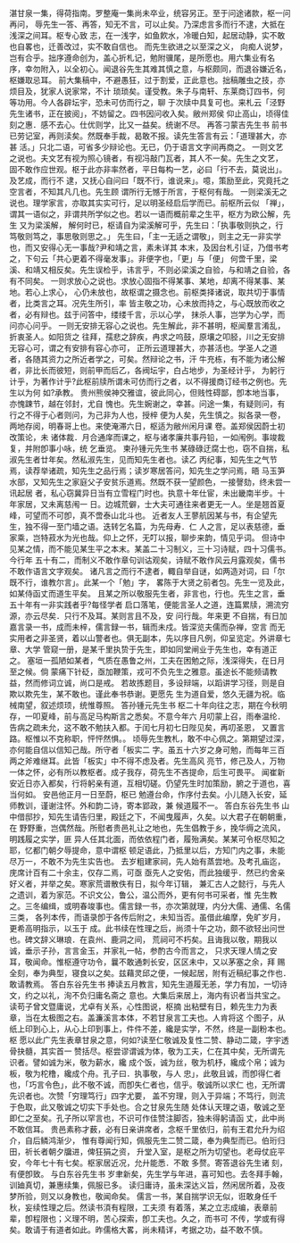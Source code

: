 <!-- { "loadSidebar": true } -->
湛甘泉一集，得荷指南。罗整庵一集尚未卒业，统容另正。至于问途诸款，枢一问再问，
辱先生一答、再答，知无不言，可以止矣。乃深虑言多而行不逮，大抵在浅深之间耳。枢专心致
志，在一浅字，如鱼飮水，冷暖白知，起居动静，实不敢也自畧也，迁善改过，实不敢自信也。
而先生欲进之以至深之义，
向痴人说梦，岂有合乎。拙序遵命创为，盖心折札记，勉附骥尾，是所愿也。用六集业有名
序，幸勿附入，以全初心。闻退谷先生其难其慎之意，与枢颇同，而退谷嫌近名，枢嫌取忌耳。
前大集稿中，不避愚狂，过于割爱，正此意也。拙稿雕虫之技，亦烦目及，犹家人说家常，不计
琐琐矣。谨受教。朱子与南轩、东莱商订四书，何等功用。今人各辟坛宇，恐未可仿而行之，聊
于次牍中具复可也。来札云「泾野先生诸书，正在披阅」，不妨留之。四书因问收入矣。敝州郑侯
仰止高山，顷得佳刻之惠．感不去心。仕优则学，比又一益矣。统谢不尽。
再答刁蒙吉先生书
前书已劳记室，再则渎矣。然既奉手裁，曷敢不报。读先生答言有云：「道理甚大，亦甚
活。」只北二语，可省多少辩论也。无已，仍于语言文字间再商之。
一则文艺之说也。夫文艺有视为照心镜者，有视冯敲门瓦者，其人不一矣。先生之文艺，
固不敢作应世观。枢于此亦非率然者，平日每构一艺，必曰「行不去，莫说出」。及艺成，而行不
逮，又抚心自问曰「既不行，谁说来」。噫，策励至此，究竟托之空言者，不知其凡几也。先生顾
谓所行无憾于所言，于枢何有哉。
一则梁溪无之说也。理学家言，亦取其实实可行，足以明圣经启后学而已。前枢所云似
「禅」，谓其一语似之，非谓共所学似之也。若以一语而概前辈之生平，枢方为欧公解，先生
又为梁溪解，
解何时已，枢请自为梁溪解可乎，先生曰：「执事敬则执之，行笃敬则笃之，事思敬则思之。」
先生曰，「主一无适之谓敬」，则主之无一非实学也，而又安得心无一事哉?尹和靖之言，素未详其
本末，及因台札引证，乃借书考之，下句云「共心更着不得毫发事」。非便字也，「更」与「便」
何啻千里，梁溪、和靖又相反矣。先生误检乎，讳言乎，不则必梁溪之自验，与和靖之自验，各
有不同矣。
一则求放心之说也。求放心固指不得某事、某地，却离不得某事、某地。若心上求心，
心仍未放也，故枢谓之摄念也。前枢类择诸说，取共切于事情者，比类言之耳。况先生所引，率
皆主敬之功，心未放而持之，与心既放而收之者，必有辩也。兹于问答中，缕缕千言，示以心学，
抹杀人事，岂学为心学，而问亦心问乎。
一则无安排无容心之说也。先生解此，非不甚明，枢闻羣言淆乱，折衷圣人。如阳货之
往拜，孺悲之辞疾，冉求之呜鼓，原壤之叩胫，川之无安排无容心可，谓之有安排有容心亦可，
正所云道理甚大，亦甚活也。学圣人之道者，各随其资力之所近者学之，可矣。然辩论之书，汗
牛充栋，有不能为诸公解者，非比长而彼短，则前甲而后乙，各阀坛宇，白占地步，为圣经计乎，
为躬行计乎，为著作计乎?此枢前牍所谓未可仿而行之者，以不得援商订经书之例也。先生以为何
如?承教。
贵州熊侯神交雅谊，彼此同心，但贱性碍鄙，卽本地当事，亦愧踈节，越在邻封，尤自
愧也。先生婉谢之，幸甚。问途一集，有疑则问，有行之不得于心者则问，为己非为人也，授梓
便为人矣，先生慎之。拟各录一卷，两地存阅，明春哥上也。来使淹滞六日，枢适为敝州闲月课
卷。盖郑侯因蔚士初改策论，未
诸体裁．月合通庠而课之，枢与诸孝廉共事丹铅，一如闱例。事竣裁复，并附卽事小咏，统
乞垂览。
柬孙锺元先生书
某碌碌迂腐士也，窃不自揣，私淑先生者廿年矣。然私淑先生，见而知先生者也。读乙
丙纪事，知先生之气节焉，读荐举诸疏，知先生之品行焉；读岁寒居答问，知先生之学问焉，晤
马玉笋水部，又知先生之家庭父子安贫乐道焉。然既不获一望颜色，一接謦劾，终未尝一讯起居
者，私心窃冀异日当有立雪程门时也。执意十年仕宦，未出畿南半步。十年家居，又未离慈闱一
日。边城荒僻，士大夫可通往来者更无一人。坐是翘首夏峰，可望而不可卽，真不啻泰山北斗也。
近者友人王蓼航因某与书，有企望先生，独不得一至门墙之语。迭转乞名篇，为先母寿．仁
人之言，足以表慈德，垂家乘，岂特菽水为光也哉。仰上之怀，无叮以报，聊步来韵，情见乎词。
但诗中见某之情，而不能见某生平之本末。某盖二十习制义，三十习诗赋，四十习儒书。今行年
五十有二，而制义不敢作章句训诂观矣，诗赋不敢作风云月露观矣，儒书不敢作语言文字观矣。
诸凡言之而行不逮者，輙自举自谜，如两造对词，曰「尔既不行，谁教尔言」。此某一个「勉」字，
畧陈于大贤之前者包。先生一览及此，如某侍函丈而道生平矣。
且某之所以敬服先生者，非言也，行也。先生之言，垂五十年有一非实践者乎?每怪学者
启口落笔，便能言圣人之道，连篇累牍，溯流穷源，亦云尽矣．只行不及耳。某则言且不及，安
问行哉。年来更
不自揣，有日加嘉言录一书，成而未梓，儒言録一书，辑而未戍。皆深览夫儒而杂禅，空言
而无实用者之非圣贤，着以山警者也。俱无副本，先以序目凡例，仰呈览定。外讲章七章、大学
管窥一册，是某千里执贽于先生，即如同堂闸业于先生也，幸有道正之。
塞垣一孤陋如某者，气质在愚鲁之州，工夫在困勉之际，浅深得失，在日月至之候。倘
蒙痛下针砭，亟加鞭策，戎可不负先生之雅意。虽途长不能频请教益，然而修词立诚，尚口是戒。
若故拣题目，多设辩端，以蹈讲学习径，则是自欺以欺先生，某不敢也。谨此奉书恭谢。更愿先
生为道自爱，悠久无疆为祝。临械南望，叙述烦顼，统惟尊照。
答孙锺元先生书
枢二十年向往之志，期在今秋明存，一叩夏峰，前与高足马构斯言之悉矣。不意今年六
月叨蒙上召，雨奉温纶．告病之疏未允，这不敢不勉扶入都。于闰七月初七日陛见矣，再叨圣恩，
又置言路。枢惟以不克称职，怦怦然惧。。
顷辱先生教札，敢不中心佩之。第期望过深，亦何能自信以信知己哉。所守者「板实二
字。虽五十六岁之身可勉，而每年三百两之斧难继耳。此皆「板实」中不得不虑及者。先生高风
亮节，修己及人，万物一体之怀，必有所以教枢者。成子我存，荷先生不吝提命，后生可畏平。
闻崔新安近日亦入都矣，行将躬亲有道，互相切磋。仍望先生时加策励，腑之于道也，喜当何如。
安邑他正月一日至蔚，枢已
勉遵台命，作序付去矣。小儿随入长安，延师教训，谨谢注怀。外和韵二诗，寄本郢政，兼
候道履不一。
答白东谷先生书
山中借邸抄，知先生请告归里，殿廷之下，不闻曳履声，久矣。以大君子在朝朝重，在
野野重，岂偶然哉。所慰者贵邑礼让之地也，先生倡教于乡，挽华缛之流风，明践履之实学，匪
异人任其北面，而依依程门者，履殆满矣。某某可令枢尽知之耶，忆都门朝夕辱提命，意中谓枢
顿足语此，乃抵里以后，方知门内之事，未能尽万一，不敢不为先生实告也。
去岁粗建家祠，先人始有蒸尝地。及考孔庙迄，庑席计百有二十余主，仅存二焉，可亟
亟先人之安佑，而此独缓乎．然已约舍亲好义者，并举之矣。寒家荒谱散佚有日，拟今年订辑，
兼汇古人之懿行，与先人之遗训，着为家范。不识文公，鲁公，温公而外，更有何书可采者，惟
先生教之。三冬编缉，或明春竣事也。儒言録一书，亦次第就理，内分大儒、通儒、名儒三类，
各列本传，而语录卽于各传后附之，未知当否。虽借此编摩，免旷岁月，更希高明指示，以玉于
成。此书续在性理之后，尚须十午之功，颇不欲轻出问世也。碑文辞义琳琅．在袁州、鹿洞之间，
荒祠可不朽矣。且诲我以敬，期我以诚，垂示子孙，言言金玉，并家礼一帖，参酌古今而言之，
只求天理人情之安耳，敬闻命。惟枢遵守功令，曩不敢通刺长安，区区未中，又以茅塞之余，拜
赐全刻，奉为典型，寝食以之矣。兹藉灵邱之便，一候起居，附有近稿纪事之作也．敢请教焉。
答白东谷先生书
捧读五月教言，知先生道履无恙，学力有加，一切诗文，约之以礼，洵不负归庸名斋之
意也。大集后来居上，海内有识者当共宝之。读苟子曾文暨庸说，尤卓有关系，心性图说，枢摘
出粘壁有日，赖先生力为表章，当在太极图之右。盖濂溪言本体，不若甘泉言工夫也。人肯将这
个图子，从纸上印到心上，从心上印到事上，件件不差，纔是实学，不然，终是一副粉本也。枢
愿以此广先生表章甘泉之意，何如?读至仁敬诚及复性二赞、静动二箴，字宇透骨抉髓，其实首一
赞括尽。枢尝谬谓诚为体，敬为工夫，仁在其中矣，无所谓先识者。譬如诚为米，敬为薪水，纔
成个饭，诚为丝，敬为机杼，纔成个帛；诚为板，敬为柁橹，纔成个舟。孔子曰．执事敬，与人
忠」，此敬且诚，而卽得仁者也，「巧言令色」，此不敬不诚，而卽失仁者也，信乎。敬诚所以求仁
也，无所谓先识者也。次赞「穷理笃行」四字尤要，
盖不穷理，则入于异端；不笃行，则流于色取，此又敬诚之切实下手处也。合之甘泉先生随
处体认天理之语，敬诚之至即仁之至矣。孔子所以罕言也，不识可作佳赞注脚否，独未得躬请函
丈，此中尚不敢信耳。
贵邑素称才薮，必有日亲讲席者，念枢千里依归，前有王君允升为绍介，自后鳞鸿渐少，
惟有尊闻行知，佩服先生二赞二箴，奉为典型而已。伯珩归田，祈长者朝夕牖进，俾狂狷之资，
升堂入室，是枢之所为切望也。老母仗庇平安，今年七十有七矣。枢家居近况，允廾能悉．不敢
多赘。寄答退谷先生诸
刻，有便卽致。
与白东谷先生书
岁聿新矣，先生学与年进，喜可知也。去冬拜手翰，训廸真切，兼惠续集，佩服已多。
读归庸诗，虽未深达义旨，然闲居所着，及夜梦所验，则又以身教也，敬闻命矣。
儒言一书，某自揣学识无似，诳敢身任千秋，妄续性理之后。然读书湏有程限，工夫须
有着落，某之立志成编，表章前辈，卽程限也；义理不明，苦心探索，卽工夫也。久之，而书可
不传，学或有得矣。敢请于有道者如此。昨儒格大畧，尚未精详，考据之功，益不敢不慎。
